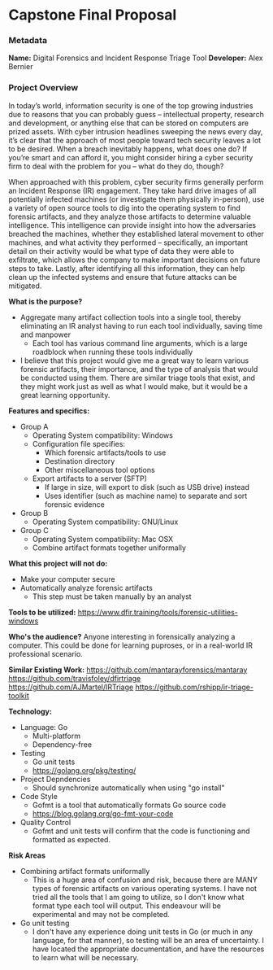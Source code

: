 # **Capstone Final Proposal**


### Metadata

**Name:** Digital Forensics and Incident Response Triage Tool
**Developer:** Alex Bernier

### Project Overview

In today’s world, information security is one of the top growing industries due to reasons that you can probably guess – intellectual property, research and development, or anything else that can be stored on computers are prized assets. With cyber intrusion headlines sweeping the news every day, it’s clear that the approach of most people toward tech security leaves a lot to be desired. When a breach inevitably happens, what does one do? If you’re smart and can afford it, you might consider hiring a cyber security firm to deal with the problem for you – what do they do, though?

When approached with this problem, cyber security firms generally perform an Incident Response (IR) engagement. They take hard drive images of all potentially infected machines (or investigate them physically in-person), use a variety of open source tools to dig into the operating system to find forensic artifacts, and they analyze those artifacts to determine valuable intelligence. This intelligence can provide insight into how the adversaries breached the machines, whether they established lateral movement to other machines, and what activity they performed – specifically, an important detail on their activity would be what type of data they were able to exfiltrate, which allows the company to make important decisions on future steps to take. Lastly, after identifying all this information, they can help clean up the infected systems and ensure that future attacks can be mitigated.

**What is the purpose?**
  - Aggregate many artifact collection tools into a single tool, thereby eliminating an IR analyst having to run each tool individually, saving time and manpower
    - Each tool has various command line arguments, which is a large roadblock when running these tools individually
- I believe that this project would give me a great way to learn various forensic artifacts, their importance, and the type of analysis that would be conducted using them. There are similar triage tools that exist, and they might work just as well as what I would make, but it would be a great learning opportunity.


**Features and specifics:**
  - Group A
    - Operating System compatibility: Windows
    - Configuration file specifies:
        - Which forensic artifacts/tools to use
        - Destination directory
        - Other miscellaneous tool options
    - Export artifacts to a server (SFTP)
        - If large in size, will export to disk (such as USB drive) instead
        - Uses identifier (such as machine name) to separate and sort forensic evidence
  - Group B
    - Operating System compatibility: GNU/Linux
  - Group C
    - Operating System compatibility: Mac OSX
    - Combine artifact formats together uniformally 

**What this project will not do:**
  - Make your computer secure
  - Automatically analyze forensic artifacts
    - This step must be taken manually by an analyst

**Tools to be utilized:**
https://www.dfir.training/tools/forensic-utilities-windows


**Who's the audience?**
Anyone interesting in forensically analyzing a computer. This could be done for learning puproses, or in a real-world IR professional scenario. 

**Similar Existing Work:**
https://github.com/mantarayforensics/mantaray
https://github.com/travisfoley/dfirtriage
https://github.com/AJMartel/IRTriage
https://github.com/rshipp/ir-triage-toolkit

**Technology:**
- Language: Go
    - Multi-platform
    - Dependency-free
- Testing
    - Go unit tests
    - https://golang.org/pkg/testing/
- Project Depndencies
    - Should synchronize automatically when using "go install"
- Code Style
    - Gofmt is a tool that automatically formats Go source code
    - https://blog.golang.org/go-fmt-your-code
- Quality Control
    - Gofmt and unit tests will confirm that the code is functioning and formatted as expected.
    
**Risk Areas**
- Combining artifact formats uniformally
    - This is a huge area of confusion and risk, because there are MANY types of forensic artifacts on various operating systems. I have not tried all the tools that I am going to utilize, so I don't know what format type each tool will output. This endeavour will be experimental and may not be completed. 
- Go unit testing
    - I don't have any experience doing unit tests in Go (or much in any language, for that manner), so testing will be an area of uncertainty. I have located the appropriate documentation, and have the resources to learn what will be necessary. 
   
